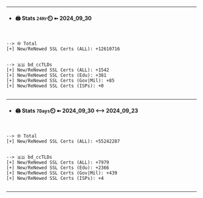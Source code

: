 

---
- #### 🖨️ **Stats** `24Hr`⏲️ ➼ 2024_09_30
```console


--> 🌐 Total
[+] New/ReNewed SSL Certs (ALL): +12610716


--> 🇧🇩 bd_ccTLDs
[+] New/ReNewed SSL Certs (ALL): +1542
[+] New/ReNewed SSL Certs (Edu): +381
[+] New/ReNewed SSL Certs (Gov|Mil): +85
[+] New/ReNewed SSL Certs (ISPs): +0


```

---
- #### 🖨️ **Stats** `7Days`⏲️ ➼ 2024_09_30 <--> 2024_09_23
```console


--> 🌐 Total
[+] New/ReNewed SSL Certs (ALL): +55242287


--> 🇧🇩 bd_ccTLDs
[+] New/ReNewed SSL Certs (ALL): +7979
[+] New/ReNewed SSL Certs (Edu): +2366
[+] New/ReNewed SSL Certs (Gov|Mil): +439
[+] New/ReNewed SSL Certs (ISPs): +4


```

---

